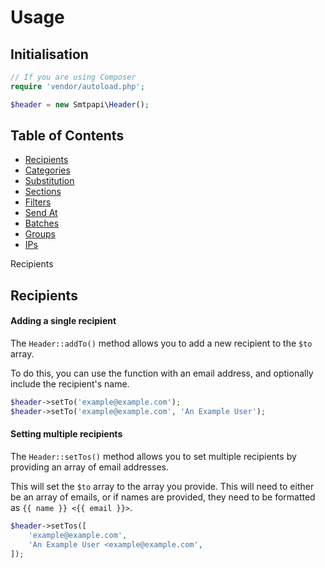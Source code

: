 # Usage

## Initialisation

```php
// If you are using Composer
require 'vendor/autoload.php';

$header = new Smtpapi\Header();
```

## Table of Contents

- [Recipients](#recipients)
- [Categories](#categories)
- [Substitution](#substitution)
- [Sections](#sections)
- [Filters](#filters)
- [Send At](#send-at)
- [Batches](#batches)
- [Groups](#groups)
- [IPs](#ips)

<a name="recipients">Recipients</a>
## Recipients

#### Adding a single recipient

The `Header::addTo()` method allows you to add a new recipient to the `$to` array.

To do this, you can use the function with an email address, and optionally include the recipient's name.

```php
$header->setTo('example@example.com');
$header->setTo('example@example.com', 'An Example User');
```

#### Setting multiple recipients

The `Header::setTos()` method allows you to set multiple recipients by providing an array of email addresses.

This will set the `$to` array to the array you provide. This will need to either be an array of emails, or if names are provided, they need to be formatted as `{{ name }} <{{ email }}>`.

```php
$header->setTos([
    'example@example.com',
    'An Example User <example@example.com',
]);
```
